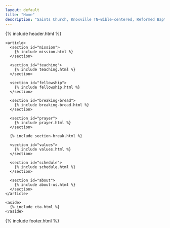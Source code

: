 ```yaml
---
layout: default
title: "Home"
description: "Saints Church, Knoxville TN—Bible-centered, Reformed Baptist. Expository preaching, 1689 Confession, Acts 2:42–47 fellowship. Sundays 9:30 AM at 11213 Outlet Dr."
---
```


<div class="bg-saints-white dark:bg-saints-black">

  <main class="isolate">
    {% include header.html %}
    
    <article>
      <section id="mission">
        {% include mission.html %}
      </section>
      
      <section id="teaching">
        {% include teaching.html %}
      </section>
      
      <section id="fellowship">
        {% include fellowship.html %}
      </section>
      
      <section id="breaking-bread">
        {% include breaking-bread.html %}
      </section>
      
      <section id="prayer">
        {% include prayer.html %}
      </section>
      
      {% include section-break.html %}
      
      <section id="values">
        {% include values.html %}
      </section>
      
      <section id="schedule">
        {% include schedule.html %}
      </section>
      
      <section id="about">
        {% include about-us.html %}
      </section>
    </article>
    
    <aside>
      {% include cta.html %}
    </aside>
  </main>

  {% include footer.html %}
</div>
